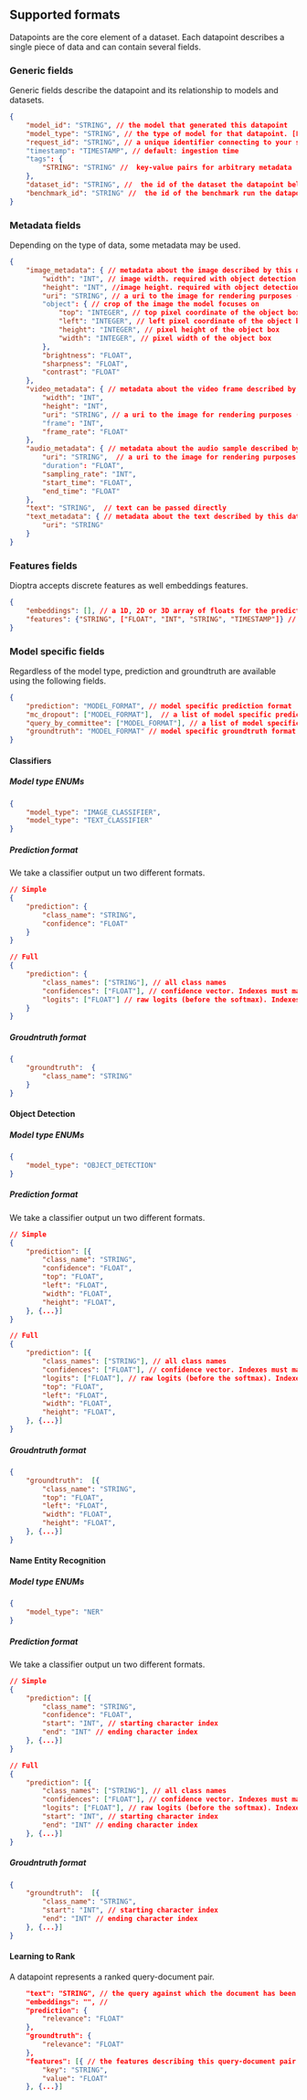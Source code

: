 ## Supported formats

Datapoints are the core element of a dataset. Each datapoint describes a single piece of data and can contain several fields.

### Generic fields

Generic fields describe the datapoint and its relationship to models and datasets.
```json
{
    "model_id": "STRING", // the model that generated this datapoint
    "model_type": "STRING", // the type of model for that datapoint. [List of available ENUMS](##model-specific-fields)
    "request_id": "STRING", // a unique identifier connecting to your system default: uuid4()
    "timestamp": "TIMESTAMP", // default: ingestion time
    "tags": {
        "STRING": "STRING" //  key-value pairs for arbitrary metadata
    },
    "dataset_id": "STRING", //  the id of the dataset the datapoint belongs to
    "benchmark_id": "STRING" //  the id of the benchmark run the datapoint belongs to
}
```

### Metadata fields

Depending on the type of data, some metadata may be used.

```json
{
    "image_metadata": { // metadata about the image described by this datapoint
        "width": "INT", // image width. required with object detection
        "height": "INT", //image height. required with object detection
        "uri": "STRING", // a uri to the image for rendering purposes (http://, s3:// etc.)
        "object": { // crop of the image the model focuses on
            "top": "INTEGER", // top pixel coordinate of the object box
            "left": "INTEGER", // left pixel coordinate of the object box
            "height": "INTEGER", // pixel height of the object box
            "width": "INTEGER", // pixel width of the object box
        },
        "brightness": "FLOAT",
        "sharpness": "FLOAT",
        "contrast": "FLOAT"
    },
    "video_metadata": { // metadata about the video frame described by this datapoint
        "width": "INT",
        "height": "INT",
        "uri": "STRING", // a uri to the image for rendering purposes (http://, s3:// etc.)
        "frame": "INT",
        "frame_rate": "FLOAT"
    },
    "audio_metadata": { // metadata about the audio sample described by this datapoint
        "uri": "STRING",  // a uri to the image for rendering purposes (http://, s3:// etc.)
        "duration": "FLOAT",
        "sampling_rate": "INT",
        "start_time": "FLOAT",
        "end_time": "FLOAT"
    },
    "text": "STRING",  // text can be passed directly 
    "text_metadata": { // metadata about the text described by this datapoint
        "uri": "STRING"
    }
}
```

### Features fields

Dioptra accepts discrete features as well embeddings features.

```json
{
    "embeddings": [], // a 1D, 2D or 3D array of floats for the prediction described by this datapoint. Will be used for embedings and activation based mining and analyses
    "features": {"STRING", ["FLOAT", "INT", "STRING", "TIMESTAMP"]} // arbitrary key value pairs of explicit features
}
```

### Model specific fields

Regardless of the model type, prediction and groundtruth are available using the following fields.

```json
{
    "prediction": "MODEL_FORMAT", // model specific prediction format
    "mc_dropout": ["MODEL_FORMAT"],  // a list of model specific predictions from a Monte Carlo Dropout
    "query_by_committee": ["MODEL_FORMAT"], // a list of model specific predictions from a Query By Commitee ensemble of models
    "groundtruth": "MODEL_FORMAT" // model specific groundtruth format
}
```

#### Classifiers

##### Model type ENUMs

```json
{
    "model_type": "IMAGE_CLASSIFIER",
    "model_type": "TEXT_CLASSIFIER" 
}
```

##### Prediction format

We take a classifier output un two different formats.

```json
// Simple
{
    "prediction": {
        "class_name": "STRING",
        "confidence": "FLOAT"
    }
}
```

```json
// Full
{
    "prediction": {
        "class_names": ["STRING"], // all class names
        "confidences": ["FLOAT"], // confidence vector. Indexes must match the class names vector
        "logits": ["FLOAT"] // raw logits (before the softmax). Indexes must match the class names vector. Will be available for Activation based mining
    }
}
```

##### Groudntruth format

```json
{
    "groundtruth":  {
        "class_name": "STRING"
    }
}
```

#### Object Detection

##### Model type ENUMs

```json
{
    "model_type": "OBJECT_DETECTION"
}
```

##### Prediction format

We take a classifier output un two different formats.

```json
// Simple
{
    "prediction": [{
        "class_name": "STRING",
        "confidence": "FLOAT",
        "top": "FLOAT",
        "left": "FLOAT",
        "width": "FLOAT",
        "height": "FLOAT",
    }, {...}]
}
```

```json
// Full
{
    "prediction": [{
        "class_names": ["STRING"], // all class names
        "confidences": ["FLOAT"], // confidence vector. Indexes must match the class names vector
        "logits": ["FLOAT"], // raw logits (before the softmax). Indexes must match the class names vector. Will be available for Activation based mining
        "top": "FLOAT",
        "left": "FLOAT",
        "width": "FLOAT",
        "height": "FLOAT",
    }, {...}]
}
```

##### Groudntruth format

```json
{
    "groundtruth":  [{
        "class_name": "STRING",
        "top": "FLOAT",
        "left": "FLOAT",
        "width": "FLOAT",
        "height": "FLOAT",
    }, {...}]
}
```


#### Name Entity Recognition

##### Model type ENUMs

```json
{
    "model_type": "NER"
}
```

##### Prediction format

We take a classifier output un two different formats.

```json
// Simple
{
    "prediction": [{
        "class_name": "STRING",
        "confidence": "FLOAT",
        "start": "INT", // starting character index
        "end": "INT" // ending character index
    }, {...}]
}
```

```json
// Full
{
    "prediction": [{
        "class_names": ["STRING"], // all class names
        "confidences": ["FLOAT"], // confidence vector. Indexes must match the class names vector
        "logits": ["FLOAT"], // raw logits (before the softmax). Indexes must match the class names vector. Will be available for Activation based mining
        "start": "INT", // starting character index
        "end": "INT" // ending character index
    }, {...}]
}
```

##### Groudntruth format

```json
{
    "groundtruth":  [{
        "class_name": "STRING",
        "start": "INT", // starting character index
        "end": "INT" // ending character index
    }, {...}]
}
```

#### Learning to Rank

A datapoint represents a ranked query-document pair.

```json
    "text": "STRING", // the query against which the document has been ranked
    "embeddings": "", // 
    "prediction": {
        "relevance": "FLOAT"
    },
    "groundtruth": {
        "relevance": "FLOAT"
    },
    "features": [{ // the features describing this query-document pair
        "key": "STRING",
        "value": "FLOAT"
    }, {...}]
```
